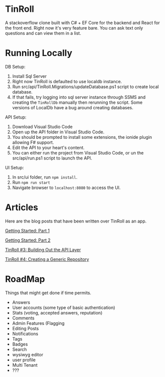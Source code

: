 # TinRoll
A stackoverflow clone built with C# + EF Core for the backend and React for the front end. Right now it's very feature bare. You can ask text only questions and can view them in a list. 


# Running Locally

DB Setup: 

1. Install Sql Server
2. Right now TinRoll is defaulted to use localdb instance. 
3. Run src/api/TinRoll.Migrations/updateDatabase.ps1 script to create local database.
4. If that fails, try logging into sql server instance through SSMS and creating the `TinRollDb` manually then rerunning the script. Some versions of LocalDb have a bug around creating databases.

API Setup:

1. Download Visual Studio Code
2. Open up the API folder in Visual Studio Code.
3. You should be prompted to install some extensions, the ionide plugin allowing F# support.
4. Edit the API to your heart's content.
5. You can either run the project from Visual Studio Code, or un the src/api/run.ps1 script to launch the API.

UI Setup:

1. In src/ui folder, run `npm install`.
2. Run `npm run start`
3. Navigate browser to `localhost:8080` to access the UI.

# Articles

Here are the blog posts that have been written over TinRoll as an app.

[Getting Started: Part 1](https://medium.com/p/blazor-ef-core-a-simple-web-app-part-1-3c54380cf69a?source=email-89d87dcc9e73--writer.postDistributed&sk=d959c0e17fb0f15e15eb58a47c88155c)

[Getting Started: Part 2](https://medium.com/@morgankenyon/blazor-ef-core-a-simple-web-app-part-2-705d2e8e5813)

[TinRoll #3: Building Out the API Layer](https://medium.com/@morgankenyon/tinroll-3-building-out-the-api-layer-e5a404d5fd64)

[TinRoll #4: Creating a Generic Repository](https://medium.com/@morgankenyon/tinroll-4-creating-a-generic-repository-9846c72e11ec)

# RoadMap

Things that might get done if time permits. 

* Answers
* User accounts (some type of basic authentication)
* Stats (voting, accepted answers, reputation)
* Comments
* Admin Features (Flagging
* Editing Posts
* Notifications
* Tags
* Badges
* Search
* wysiwyg editor
* user profile
* Multi Tenant
* ???
